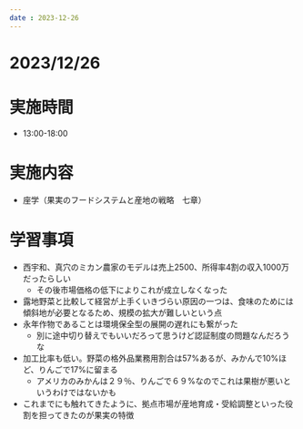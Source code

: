 ```yaml
---
date : 2023-12-26
---
```


# 2023/12/26

# 実施時間
- 13:00-18:00

# 実施内容
- 座学（果実のフードシステムと産地の戦略　七章）

# 学習事項
- 西宇和、真穴のミカン農家のモデルは売上2500、所得率4割の収入1000万だったらしい
    - その後市場価格の低下によりこれが成立しなくなった
- 露地野菜と比較して経営が上手くいきづらい原因の一つは、食味のためには傾斜地が必要となるため、規模の拡大が難しいという点
- 永年作物であることは環境保全型の展開の遅れにも繋がった
    - 別に途中切り替えでもいいだろって思うけど認証制度の問題なんだろうな
- 加工比率も低い。野菜の格外品業務用割合は57%あるが、みかんで10%ほど、りんごで17%に留まる
    - アメリカのみかんは２９％、りんごで６９%なのでこれは果樹が悪いというわけではないかも
- これまでにも触れてきたように、拠点市場が産地育成・受給調整といった役割を担ってきたのが果実の特徴